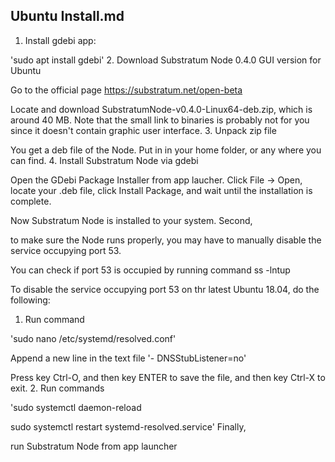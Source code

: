 Ubuntu Install.md
----------------------

1. Install gdebi app:

'sudo apt install gdebi'
2. Download Substratum Node 0.4.0 GUI version for Ubuntu

Go to the official page https://substratum.net/open-beta

Locate and download SubstratumNode-v0.4.0-Linux64-deb.zip, which is around 40 MB. Note that the small link to binaries is probably not for you since it doesn't contain graphic user interface.
3. Unpack zip file

You get a deb file of the Node. Put in in your home folder, or any where you can find.
4. Install Substratum Node via gdebi

Open the GDebi Package Installer from app laucher. Click File -> Open, locate your .deb file, click Install Package, and wait until the installation is complete.

Now Substratum Node is installed to your system.
Second,

to make sure the Node runs properly, you may have to manually disable the service occupying port 53.

You can check if port 53 is occupied by running command ss -lntup

To disable the service occupying port 53 on thr latest Ubuntu 18.04, do the following:
1. Run command

'sudo nano /etc/systemd/resolved.conf'

Append a new line in the text file '- DNSStubListener=no'

Press key Ctrl-O, and then key ENTER to save the file, and then key Ctrl-X to exit.
2. Run commands

'sudo systemctl daemon-reload

sudo systemctl restart systemd-resolved.service'
Finally,

run Substratum Node from app launcher
